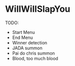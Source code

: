 # WillWillSlapYou

TODO: 
- Start Menu
- End Menu
- Winner detection
- JADA summon
- Pai do chris summon
- Blood, too much blood
